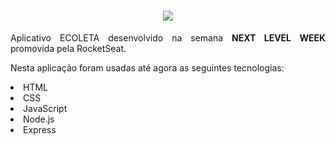 <h1 align="center">
<img src="https://ik.imagekit.io/twayhlwajl/logo_-XSMiBj1i.svg"> 
</h1>

<p align="justify">Aplicativo ECOLETA desenvolvido na semana <strong>NEXT LEVEL WEEK</strong> promovida pela RocketSeat.</p>

<p align="Justify"> Nesta aplicação foram usadas até agora as seguintes tecnologias: </p>

<li> HTML
<li> CSS
<li> JavaScript
<li> Node.js
<li> Express

 